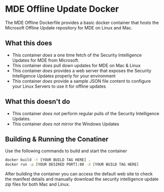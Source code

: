 # MDE Offline Update Docker

The MDE Offline Dockerfile provides a basic docker container that hosts the Microsoft Offline Update repository for MDE on Linux and Mac.

## What this does

* This container _does_ a one time fetch of the Security Intelligence Updates for MDE from Microsoft.
* This container _does_ pull down updates for MDE on Mac & Linux
* This container _does_ provides a web server that exposes the Security Intelligence Updates properly for your environment
* This container _does_ provide a sample JSON file content to configure your Linux Servers to use it for offline updates

## What this doesn't do

* This container _does not_ perform regular pulls of the Security Intelligence Updates.
* This container _does not_ mirror the Windows Updates

## Building & Running the Conatiner

Use the following commands to build and start the container

```bash
docker build -t [YOUR BUILD TAG HERE] .
docker run -p [YOUR DESIRED PORT]:80 -d [YOUR BUILD TAG HERE]
```

After building the container you can access the default web site to check the manifest details and manually download the security intelligence update zip files for both Mac and Linux.
